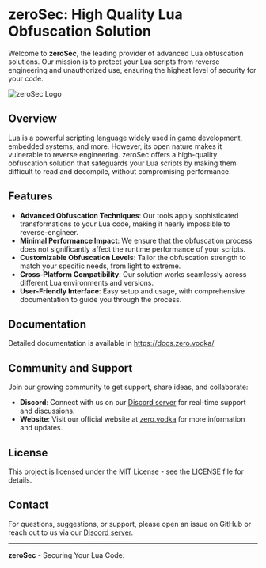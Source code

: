 # zeroSec: High Quality Lua Obfuscation Solution

Welcome to **zeroSec**, the leading provider of advanced Lua obfuscation solutions. Our mission is to protect your Lua scripts from reverse engineering and unauthorized use, ensuring the highest level of security for your code.

![zeroSec Logo](https://api.zero.vodka/files/logo.gif) 

## Overview

Lua is a powerful scripting language widely used in game development, embedded systems, and more. However, its open nature makes it vulnerable to reverse engineering. zeroSec offers a high-quality obfuscation solution that safeguards your Lua scripts by making them difficult to read and decompile, without compromising performance.

## Features

- **Advanced Obfuscation Techniques**: Our tools apply sophisticated transformations to your Lua code, making it nearly impossible to reverse-engineer.
- **Minimal Performance Impact**: We ensure that the obfuscation process does not significantly affect the runtime performance of your scripts.
- **Customizable Obfuscation Levels**: Tailor the obfuscation strength to match your specific needs, from light to extreme.
- **Cross-Platform Compatibility**: Our solution works seamlessly across different Lua environments and versions.
- **User-Friendly Interface**: Easy setup and usage, with comprehensive documentation to guide you through the process.


## Documentation

Detailed documentation is available in https://docs.zero.vodka/


## Community and Support

Join our growing community to get support, share ideas, and collaborate:

- **Discord**: Connect with us on our [Discord server](https://discord.gg/zerosec) for real-time support and discussions.
- **Website**: Visit our official website at [zero.vodka](https://zero.vodka) for more information and updates.



## License

This project is licensed under the MIT License - see the [LICENSE](LICENSE) file for details.

## Contact

For questions, suggestions, or support, please open an issue on GitHub or reach out to us via our [Discord server](https://discord.gg/zerosec).

---

**zeroSec** - Securing Your Lua Code.
